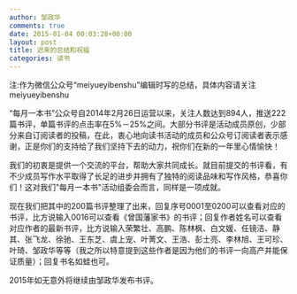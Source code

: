 ```yaml
---
author: 邹政华
comments: true
date: 2015-01-04 00:03:28+00:00
layout: post
title: 迟来的总结和祝福
categories: 读书 
---
```

注:作为微信公众号“meiyueyibenshu”编辑时写的总结，具体内容请关注meiyueyibenshu

“每月一本书”公众号自2014年2月26日运营以来，关注人数达到894人，推送222篇书评，单篇书评的点击率在5%－25%之间。大部分书评是活动成员原创，少部分来自订阅读者的投稿，在此，衷心地向读书活动的成员和公众号订阅读者表示感谢，正是你们的支持给了我们坚持下去的动力，祝你们在新的一年里心情愉快！

我们的初衷是提供一个交流的平台，帮助大家共同成长。就目前提交的书评看，有不少成员写作水平取得了长足的进步并拥有了独特的阅读品味和写作风格，恭喜你们！这对我们"每月一本书"活动组委会而言，同样是一项成就。

现在我们把其中的200篇书评整理了出来，回复序号0001至0200可以查看对应的书评，比方说输入0016可以查看《曾国藩家书》的书评；回复作者姓名可以查看对应作者的最新书评，比方说输入荣繁壮、高鹏、陈林枫、白文媛、任镜洁、静其、张飞龙、徐驰、王东芝、虞上宠、叶菁文、王浩、彭士亮、李林旭、王可珍、叶琦、邹政华等等（我之所以特意提到这些作者是因为他们的书评一向高产并能保证质量）；回复书名如蛙也可。

2015年如无意外将继续由邹政华发布书评。
